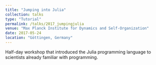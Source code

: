 ```yaml
---
title: "Jumping into Julia"
collection: talks
type: "Tutorial"
permalink: /talks/2017_jumpingjulia
venue: "Max Planck Institute for Dynamics and Self-Organization"
date: 2017-05-24
location: "Göttingen, Germany"
---
```


Half-day workshop that introduced the Julia programming language to scientists already familiar with programming.
